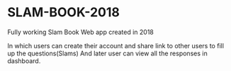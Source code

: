 # SLAM-BOOK-2018
Fully working Slam Book Web app created in 2018

In which users can create their account and share link to other users to fill up the questions(Slams)
And later user can view all the responses in dashboard.
